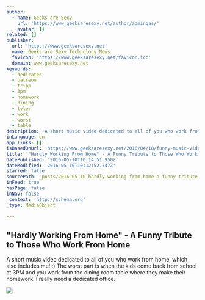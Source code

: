 ```yaml
---
author:
  - name: Geeks are Sexy
    url: 'https://www.geeksaresexy.net/author/admingas/'
    avatar: {}
related: []
publisher:
  url: 'https://www.geeksaresexy.net'
  name: Geeks are Sexy Technology News
  favicon: 'https://www.geeksaresexy.net/favicon.ico'
  domain: www.geeksaresexy.net
keywords:
  - dedicated
  - patreon
  - tripp
  - 3pm
  - homework
  - dining
  - tyler
  - work
  - worst
  - table
description: 'A short music video dedicated to all of you who work from home, which also includes me! :) The worst part is when the kids come back from school at 3PM and you work from the dining room table where they make their homework. I really need a dedicated office.'
inLanguage: en
app_links: []
isBasedOnUrl: 'https://www.geeksaresexy.net/2016/04/18/funny-music-video-hardly-working-home/'
title: '"Hardly Working From Home" - A Funny Tribute to Those Who Work From Home'
datePublished: '2016-05-10T10:14:51.950Z'
dateModified: '2016-05-10T10:12:52.747Z'
starred: false
sourcePath: _posts/2016-05-10-hardly-working-from-home-a-funny-tribute-to-those-who-wo.md
inFeed: true
hasPage: false
inNav: false
_context: 'http://schema.org'
_type: MediaObject

---
```

<article style=""><h1>"Hardly Working From Home" - A Funny Tribute to Those Who Work From Home</h1><p>A short music video dedicated to all of you who work from home, which also includes me! :) The worst part is when the kids come back from school at 3PM and you work from the dining room table where they make their homework. I really need a dedicated office.</p><img src="https://www.geeksaresexy.net/wp-content/uploads/2016/04/work-2-1024x519.jpg" /></article>